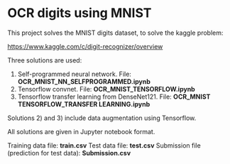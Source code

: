 # OCR digits using MNIST

This project solves the MNIST digits dataset, to solve the kaggle problem:

https://www.kaggle.com/c/digit-recognizer/overview

Three solutions are used:
1) Self-programmed neural network. File: **OCR_MNIST_NN_SELFPROGRAMMED.ipynb**
2) Tensorflow convnet. File: **OCR_MNIST_TENSORFLOW.ipynb**
3) Tensorflow transfer learning from DenseNet121. File: **OCR_MNIST TENSORFLOW_TRANSFER LEARNING.ipynb**

Solutions 2) and 3) include data augmentation using Tensorflow.

All solutions are given in Jupyter notebook format.

Training data file: **train.csv**
Test data file: **test.csv**
Submission file (prediction for test data): **Submission.csv**



